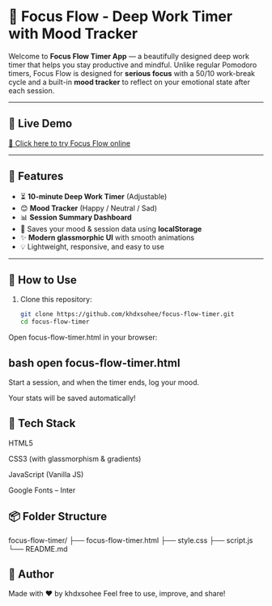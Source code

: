# 🎯 Focus Flow - Deep Work Timer with Mood Tracker

Welcome to **Focus Flow Timer App** — a beautifully designed deep work timer that helps you stay productive and mindful. Unlike regular Pomodoro timers, Focus Flow is designed for **serious focus** with a 50/10 work-break cycle and a built-in **mood tracker** to reflect on your emotional state after each session.

---

## 🚀 Live Demo

[🔗 Click here to try Focus Flow online](https://khalid-randhawa.web.app/apps-projects/focus-flow-timer/focus-flow-timer.html)  

---

## 🌟 Features

- ⏳ **10-minute Deep Work Timer** (Adjustable)
- 😊 **Mood Tracker** (Happy / Neutral / Sad)
- 📊 **Session Summary Dashboard**
- 💾 Saves your mood & session data using **localStorage**
- ✨ **Modern glassmorphic UI** with smooth animations
- 💡 Lightweight, responsive, and easy to use

---


## 📁 How to Use

1. Clone this repository:
   ```bash
   git clone https://github.com/khdxsohee/focus-flow-timer.git
   cd focus-flow-timer

Open focus-flow-timer.html in your browser:

bash
open focus-flow-timer.html
---
Start a session, and when the timer ends, log your mood.

Your stats will be saved automatically!

## 📁 Tech Stack
HTML5

CSS3 (with glassmorphism & gradients)

JavaScript (Vanilla JS)

Google Fonts – Inter

## 📦 Folder Structure

focus-flow-timer/
├── focus-flow-timer.html
├── style.css
├── script.js
└── README.md

## 🙌 Author
Made with ❤️ by khdxsohee
Feel free to use, improve, and share!
